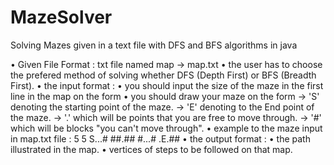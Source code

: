 # MazeSolver
Solving Mazes given in a text file with DFS and BFS algorithms in java            


• Given File Format : txt file named map -> map.txt
• the user has to choose the prefered method of solving whether DFS (Depth First) or BFS (Breadth First).
• the input format :
  • you should input the size of the maze in the first line in the map on the form <row> <column>
  • you should draw your maze on the form
     -> 'S' denoting the starting point of the maze. 
     -> 'E' denoting to the End point of the maze.
     -> '.' which will be points that you are free to move through.
     -> '#' which will be blocks "you can't move through".
   • example to the maze input in map.txt file :
      5 5 
      S...#
      ##.##
      #...#
      .E.##
• the output format : 
  • the path illustrated in the map.
  • vertices of steps to be followed on that map. 
  
